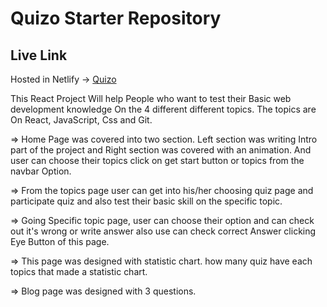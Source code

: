# Quizo Starter Repository

## Live Link
Hosted in Netlify -> [Quizo](https://quizo-quiz-template.netlify.app/)

This React Project Will help People who want to test their Basic web development knowledge On the 4 different different topics. The topics are On React, JavaScript, Css and Git.

=> Home Page was covered into two section. Left section was writing Intro part of the project and Right section was covered with an animation. And user can choose their topics click on get start button or topics from the navbar Option.

=> From the topics page user can get into his/her choosing quiz page and participate quiz and also test their basic skill on the specific topic.

=> Going Specific topic page, user can choose their option and can check out it's wrong or write answer also use can check correct Answer clicking Eye Button of this page.

=> This page was designed with statistic chart. how many quiz have each topics that made a statistic chart.

=> Blog page was designed with 3 questions.
